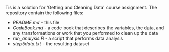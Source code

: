 Tis is a solution for 'Getting and Cleaning Data' course assignment.
The repository contain the following files:
 - *README.md* - this file
 - *CodeBook.md* - a code book that describes the variables, the data, and any transformations or work that you performed to clean up the data
 - *run_analysis.R* - a script that performs data analysis
 - *step5data.txt* - the resulting dataset
